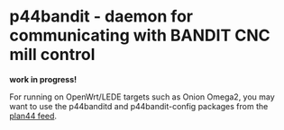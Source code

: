 # p44bandit - daemon for communicating with BANDIT CNC mill control

**work in progress!**

For running on OpenWrt/LEDE targets such as Onion Omega2, you may want to use the p44banditd and p44bandit-config packages from the [plan44 feed](https://github.com/plan44/plan44-openwrt-feed.git).
